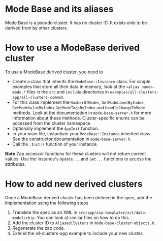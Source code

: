# Mode Base and its aliases

Mode Base is a pseudo cluster. It has no cluster ID. It exists only to be derived
from by other clusters.

# How to use a ModeBase derived cluster

To use a ModeBase derived cluster, you need to

-   Create a class that inherits the `ModeBase::Instance` class. For simple examples
    that store all their data in memory,
    look at the `<alias name>-mode.*` files in the `src` and `include`
    directories in `examples/all-clusters-app/all-clusters-common`.
-   For this class implement the `NumberOfModes`, `GetModeLabelByIndex`,
    `GetModeValueByIndex` `GetModeTagsByIndex` and `HandleChangeToMode` methods.
    Look at the documentation in `mode-base-server.h` for more information about
    these methods. Cluster-specific enums can be accessed from the cluster
    namespace.
-   Optionally implement the `AppInit` function.
-   In your main file, instantiate your `ModeBase::Instance` inherited class.
    See the constructor documentation in `mode-base-server.h`.
-   Call the `.Init()` function of your instance.

**Note** Zap accessor functions for these clusters will not return correct values.
Use the instance's `Update...` and `Get...` functions to access the attributes.

# How to add new derived clusters

Once a ModeBase derived cluster has been defined in the spec, add the
implementation using the following steps

1.  Translate the spec as an XML in `src/app/zap-templates/zcl/data-model/chip`.
    You can look at similar files on how to do this.
2.  Add the cluster ID to `AliasedClusters` in `mode-base-cluster-objects.h`.
3.  Regenerate the zap code.
4.  Extend the all-clusters-app example to include your new cluster.

